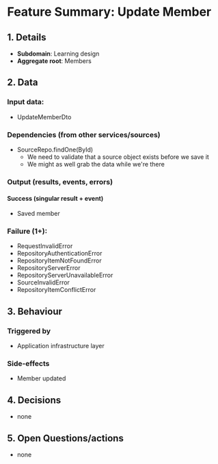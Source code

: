 # Feature Summary: Update Member

## 1. Details

- **Subdomain**: Learning design
- **Aggregate root**: Members

## 2. Data
### Input data:

- UpdateMemberDto

### Dependencies (from other services/sources)

- SourceRepo.findOne(ById)
  - We need to validate that a source object exists before we save it
  - We might as well grab the data while we're there

### Output (results, events, errors)

#### Success (singular result + event)

- Saved member

### Failure (1+):

- RequestInvalidError
- RepositoryAuthenticationError
- RepositoryItemNotFoundError
- RepositoryServerError
- RepositoryServerUnavailableError
- SourceInvalidError
- RepositoryItemConflictError

## 3. Behaviour

### Triggered by

- Application infrastructure layer

### Side-effects

- Member updated

## 4. Decisions

- none

## 5. Open Questions/actions

- none
